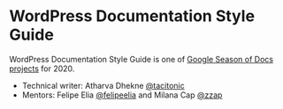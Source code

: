 # WordPress Documentation Style Guide

WordPress Documentation Style Guide is one of [Google Season of Docs projects](https://developers.google.com/season-of-docs/docs/participants/project-wordpress-tacitonic) for 2020. 

- Technical writer: Atharva Dhekne [@tacitonic](https://github.com/tacitonic)
- Mentors: Felipe Elia [@felipeelia](https://github.com/felipeelia) and Milana Cap [@zzap](https://github.com/zzap)
